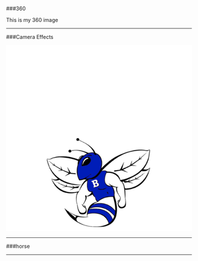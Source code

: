 ###360

This is my 360 image

<script src="//360.vizor.io/scripts/embed.js" data-vizorurl="https://360.vizor.io/embed/v/noar" ></script>
<script src="/scripts/embed.js" data-vizorurl="https://patches.vizor.io/embed/bqualls/horse" ></script>
***

###Camera Effects

![filter](hornet.png?raw=true "Optional Title")

***

###horse

<script src="/scripts/embed.js" data-vizorurl="https://patches.vizor.io/embed/bqualls/horse" ></script>

***








